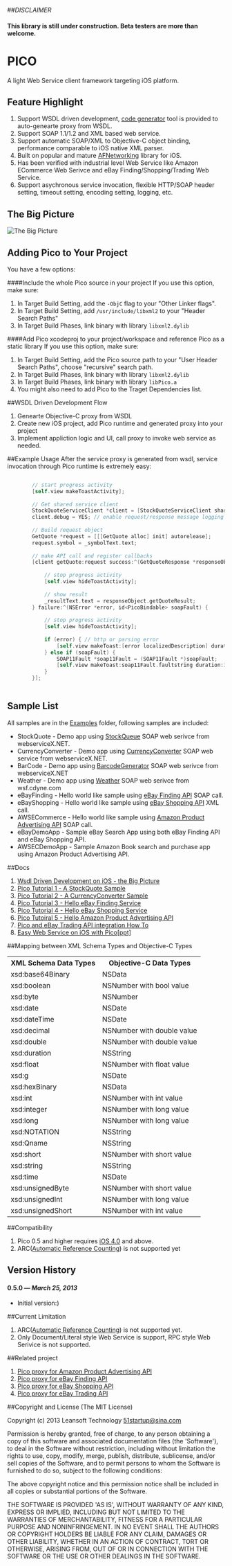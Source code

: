 
##_DISCLAIMER_
#### This library is still under construction. Beta testers are more than welcome.

# PICO

A light Web Service client framework targeting iOS platform.


## Feature Highlight
1. Support WSDL driven development, [code generator](https://github.com/bulldog2011/mwsc) tool is provided to auto-genearte proxy from WSDL. 
2. Support SOAP 1.1/1.2 and XML based web service. 
3. Support automatic SOAP/XML to Objective-C object binding, performance comparable to iOS native XML parser.
4. Built on popular and mature [AFNetworking](https://github.com/AFNetworking/AFNetworking) library for iOS.
5. Has been verified with industrial level Web Service like Amazon ECommerce Web Serivce and eBay Finding/Shopping/Trading Web Service. 
6. Support asychronous service invocation, flexible HTTP/SOAP header setting, timeout setting, encoding setting, logging, etc.

## The Big Picture
![The Big Picture](http://bulldog2011.github.com/images/pico/big_picture.png)


## Adding Pico to Your Project
You have a few options:

####Include the whole Pico source in your project 
If you use this option, make sure:   

1. In Target Build Setting, add the `-ObjC` flag to your "Other Linker flags".
2. In Target Build Setting, add `/usr/include/libxml2` to your "Header Search Paths"
3. In Target Build Phases, link binary with library `libxml2.dylib`

####Add Pico xcodeproj to your project/workspace and reference Pico as a static library
If you use this option, make sure:   

1. In Target Build Setting, add the Pico source path to your "User Header Search Paths", choose "recursive" search path.
2. In Target Build Phases, link binary with library `libxml2.dylib`
3. In Target Build Phases, link binary with library `libPico.a`
4. You might also need to add Pico to the Traget Dependencies list.



##WSDL Driven Development Flow
1. Genearte Objective-C proxy from WSDL
2. Create new iOS project, add Pico runtime and generated proxy into your project
4. Implement appliction logic and UI, call proxy to invoke web service as needed.

##Example Usage
After the service proxy is generated from wsdl, service invocation through Pico runtime is extremely easy:

``` objective-c

        // start progress activity
        [self.view makeToastActivity];
        
        // Get shared service client
        StockQuoteServiceClient *client = [StockQuoteServiceClient sharedClient];
        client.debug = YES; // enable request/response message logging
        
        // Build request object
        GetQuote *request = [[[GetQuote alloc] init] autorelease];
        request.symbol = _symbolText.text;
        
        // make API call and register callbacks
        [client getQuote:request success:^(GetQuoteResponse *responseObject) {
            
            // stop progress activity
            [self.view hideToastActivity];
            
            // show result
            _resultText.text = responseObject.getQuoteResult;
        } failure:^(NSError *error, id<PicoBindable> soapFault) {
            
            // stop progress activity
            [self.view hideToastActivity];
            
            if (error) { // http or parsing error
                [self.view makeToast:[error localizedDescription] duration:3.0 position:@"center" title:@"Error"];
            } else if (soapFault) {
                SOAP11Fault *soap11Fault = (SOAP11Fault *)soapFault;
                [self.view makeToast:soap11Fault.faultstring duration:3.0 position:@"center" title:@"SOAP Fault"];
            }
        }];
        
```

## Sample List
All samples are in the [Examples](https://github.com/bulldog2011/pico/tree/master/Examples) folder, following samples are included:

* StockQuote - Demo app using [StockQueue](http://www.webservicex.net/ws/WSDetails.aspx?CATID=2&WSID=9) SOAP web serivce from webserviceX.NET.
* CurrencyConverter - Demo app using [CurrencyConverter](http://www.webservicex.net/ws/WSDetails.aspx?CATID=2&WSID=10) SOAP web service from webserviceX.NET.
* BarCode - Demo app using [BarcodeGenerator](http://www.webservicex.net/ws/WSDetails.aspx?CATID=8&WSID=76) SOAP web serivce from webserviceX.NET
* Weather - Demo app using [Weather](http://wsf.cdyne.com/WeatherWS/Weather.asmx) SOAP web serivce from wsf.cdyne.com
* eBayFinding - Hello world like sample using [eBay Finding API](https://www.x.com/developers/ebay/products/finding-api) SOAP call.
* eBayShopping - Hello world like sample using [eBay Shopping API](https://www.x.com/developers/ebay/products/shopping-api) XML call.
* AWSECommerce - Hello world like sample using [Amazon Product Advertising API](https://affiliate-program.amazon.com/gp/advertising/api/detail/main.html) SOAP call.
* eBayDemoApp - Sample eBay Search App using both eBay Finding API and eBay Shopping API.
* AWSECDemoApp - Sample Amazon Book search and purchase app using Amazon Product Advertising API.

##Docs
1. [Wsdl Driven Development on iOS - the Big Picture](http://bulldog2011.github.com/blog/2013/03/25/wsdl-driven-development-on-ios-the-big-picture/)
2. [Pico Tutorial 1 - A StockQuote Sample](http://bulldog2011.github.com/blog/2013/03/27/pico-tutorial-a-stockquote-sample/)
3. [Pico Tutorial 2 - A CurrencyConverter Sample](http://bulldog2011.github.com/blog/2013/03/28/pico-tutorial-2-a-currency-converter-sample/)
4. [Pico Tutorial 3 - Hello eBay Finding Service](http://bulldog2011.github.com/blog/2013/03/29/pico-tutorial-3-hello-ebay-finding/)
5. [Pico Tutorial 4 - Hello eBay Shopping Service](http://bulldog2011.github.com/blog/2013/03/30/pico-tutorial-4-hello-ebay-shopping/)
6. [Pico Tutoiral 5 - Hello Amazon Product Advertising API](http://bulldog2011.github.com/blog/2013/03/31/pico-tutoiral-5-hello-amazon-product-advertising-api/)
7. [Pico and eBay Trading API integration How To](http://bulldog2011.github.com/blog/2013/04/01/pico-and-ebay-trading-api-integration-how-to/)
8. [Easy Web Service on iOS with Pico[ppt]](http://www.slideshare.net/yang75108/easy-web-serivce-on-ios-with-pico)

##Mapping between XML Schema Types and Objective-C Types 

<table>
<tr><th>XML Schema Data Types</th><th>Objective-C Data Types</th></tr>
<tr>
    <td>xsd:base64Binary</td>
    <td>NSData</td>
</tr>
<tr>
    <td>xsd:boolean</td>
    <td>NSNumber with bool value</td>
</tr>
<tr>
    <td>xsd:byte</td>
    <td>NSNumber</td>
</tr>
<tr>
    <td>xsd:date</td>
    <td>NSDate</td>
</tr>
<tr>
    <td>xsd:dateTime</td>
    <td>NSDate</td>
</tr>
<tr>
    <td>xsd:decimal</td>
    <td>NSNumber with double value</td>
</tr>
<tr>
    <td>xsd:double</td>
    <td>NSNumber with double value</td>
</tr>
<tr>
    <td>xsd:duration</td>
    <td>NSString</td>
</tr>
<tr>
    <td>xsd:float</td>
    <td>NSNumber with float value</td>
</tr>
<tr>
    <td>xsd:g</td>
    <td>NSDate</td>
</tr>
<tr>
    <td>xsd:hexBinary</td>
    <td>NSData</td>
</tr>
<tr>
    <td>xsd:int</td>
    <td>NSNumber with int value</td>
</tr>
<tr>
    <td>xsd:integer</td>
    <td>NSNumber with long value</td>
</tr>
<tr>
    <td>xsd:long</td>
    <td>NSNumber with long value</td>
</tr>
<tr>
    <td>xsd:NOTATION</td>
    <td>NSString</td>
</tr>
<tr>
    <td>xsd:Qname</td>
    <td>NSString</td>
</tr>
<tr>
    <td>xsd:short</td>
    <td>NSNumber with short value</td>
</tr>
<tr>
    <td>xsd:string</td>
    <td>NSString</td>
</tr>
<tr>
    <td>xsd:time</td>
    <td>NSDate</td>
</tr>
<tr>
    <td>xsd:unsignedByte</td>
    <td>NSNumber with short value</td>
</tr>
<tr>
    <td>xsd:unsignedInt</td>
    <td>NSNumber with long value</td>
</tr>
<tr>
    <td>xsd:unsignedShort</td>
    <td>NSNumber with int value</td>
</tr>
</table>



##Compatibility

1. Pico 0.5 and higher requires [iOS 4.0](http://developer.apple.com/library/ios/#releasenotes/General/WhatsNewIniOS/Articles/iPhoneOS4.html) and above.  
2. ARC([Automatic Reference Counting](http://en.wikipedia.org/wiki/Automatic_Reference_Counting)) is not supported yet



## Version History


#### 0.5.0 — *March 25, 2013*

  * Initial version:)
  


##Current Limitation
1. ARC([Automatic Reference Counting](http://en.wikipedia.org/wiki/Automatic_Reference_Counting)) is not supported yet.
2. Only Document/Literal style Web Service is support, RPC style Web Serivice is not supported.

##Related project
1. [Pico proxy for Amazon Product Advertising API](https://github.com/bulldog2011/PicoAWSECommerceServiceClient)
2. [Pico proxy for eBay Finding API](https://github.com/bulldog2011/PicoEBayFindingClient)
3. [Pico proxy for eBay Shopping API](https://github.com/bulldog2011/PicoEBayShoppingClient)
4. [Pico proxy for eBay Trading API](https://github.com/bulldog2011/PicoEBayTradingClient)


##Copyright and License
(The MIT License)

Copyright (c) 2013 Leansoft Technology <51startup@sina.com>

Permission is hereby granted, free of charge, to any person obtaining a copy of this software and associated documentation files (the 'Software'), to deal in the Software without restriction, including without limitation the rights to use, copy, modify, merge, publish, distribute, sublicense, and/or sell copies of the Software, and to permit persons to whom the Software is furnished to do so, subject to the following conditions:

The above copyright notice and this permission notice shall be included in all copies or substantial portions of the Software.

THE SOFTWARE IS PROVIDED 'AS IS', WITHOUT WARRANTY OF ANY KIND, EXPRESS OR IMPLIED, INCLUDING BUT NOT LIMITED TO THE WARRANTIES OF MERCHANTABILITY, FITNESS FOR A PARTICULAR PURPOSE AND NONINFRINGEMENT. IN NO EVENT SHALL THE AUTHORS OR COPYRIGHT HOLDERS BE LIABLE FOR ANY CLAIM, DAMAGES OR OTHER LIABILITY, WHETHER IN AN ACTION OF CONTRACT, TORT OR OTHERWISE, ARISING FROM, OUT OF OR IN CONNECTION WITH THE SOFTWARE OR THE USE OR OTHER DEALINGS IN THE SOFTWARE. 